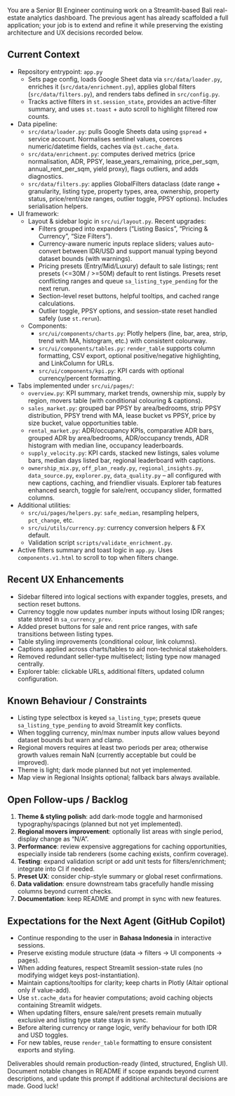 You are a Senior BI Engineer continuing work on a Streamlit-based Bali real-estate analytics dashboard. The previous agent has already scaffolded a full application; your job is to extend and refine it while preserving the existing architecture and UX decisions recorded below.

## Current Context
- Repository entrypoint: `app.py`
  - Sets page config, loads Google Sheet data via `src/data/loader.py`, enriches it (`src/data/enrichment.py`), applies global filters (`src/data/filters.py`), and renders tabs defined in `src/config.py`.
  - Tracks active filters in `st.session_state`, provides an active-filter summary, and uses `st.toast` + auto scroll to highlight filtered row counts.
- Data pipeline:
  - `src/data/loader.py`: pulls Google Sheets data using `gspread` + service account. Normalises sentinel values, coerces numeric/datetime fields, caches via `@st.cache_data`.
  - `src/data/enrichment.py`: computes derived metrics (price normalisation, ADR, PPSY, lease_years_remaining, price_per_sqm, annual_rent_per_sqm, yield proxy), flags outliers, and adds diagnostics.
  - `src/data/filters.py`: applies GlobalFilters dataclass (date range + granularity, listing type, property types, area, ownership, property status, price/rent/size ranges, outlier toggle, PPSY options). Includes serialisation helpers.
- UI framework:
  - Layout & sidebar logic in `src/ui/layout.py`. Recent upgrades:
    - Filters grouped into expanders (“Listing Basics”, “Pricing & Currency”, “Size Filters”).
    - Currency-aware numeric inputs replace sliders; values auto-convert between IDR/USD and support manual typing beyond dataset bounds (with warnings).
    - Pricing presets (Entry/Mid/Luxury) default to sale listings; rent presets (<=30M / >=50M) default to rent listings. Presets reset conflicting ranges and queue `sa_listing_type_pending` for the next rerun.
    - Section-level reset buttons, helpful tooltips, and cached range calculations.
    - Outlier toggle, PPSY options, and session-state reset handled safely (use `st.rerun`).
  - Components:
    - `src/ui/components/charts.py`: Plotly helpers (line, bar, area, strip, trend with MA, histogram, etc.) with consistent colourway.
    - `src/ui/components/tables.py`: `render_table` supports column formatting, CSV export, optional positive/negative highlighting, and LinkColumn for URLs.
    - `src/ui/components/kpi.py`: KPI cards with optional currency/percent formatting.
- Tabs implemented under `src/ui/pages/`:
  - `overview.py`: KPI summary, market trends, ownership mix, supply by region, movers table (with conditional colouring & captions).
  - `sales_market.py`: grouped bar PPSY by area/bedrooms, strip PPSY distribution, PPSY trend with MA, lease bucket vs PPSY, price by size bucket, value opportunities table.
  - `rental_market.py`: ADR/occupancy KPIs, comparative ADR bars, grouped ADR by area/bedrooms, ADR/occupancy trends, ADR histogram with median line, occupancy leaderboards.
  - `supply_velocity.py`: KPI cards, stacked new listings, sales volume bars, median days listed bar, regional leaderboard with captions.
  - `ownership_mix.py`, `off_plan_ready.py`, `regional_insights.py`, `data_source.py`, `explorer.py`, `data_quality.py` – all configured with new captions, caching, and friendlier visuals. Explorer tab features enhanced search, toggle for sale/rent, occupancy slider, formatted columns.
- Additional utilities:
  - `src/ui/pages/helpers.py`: `safe_median`, resampling helpers, `pct_change`, etc.
  - `src/ui/utils/currency.py`: currency conversion helpers & FX default.
  - Validation script `scripts/validate_enrichment.py`.
- Active filters summary and toast logic in `app.py`. Uses `components.v1.html` to scroll to top when filters change.

## Recent UX Enhancements
- Sidebar filtered into logical sections with expander toggles, presets, and section reset buttons.
- Currency toggle now updates number inputs without losing IDR ranges; state stored in `sa_currency_prev`.
- Added preset buttons for sale and rent price ranges, with safe transitions between listing types.
- Table styling improvements (conditional colour, link columns).
- Captions applied across charts/tables to aid non-technical stakeholders.
- Removed redundant seller-type multiselect; listing type now managed centrally.
- Explorer table: clickable URLs, additional filters, updated column configuration.

## Known Behaviour / Constraints
- Listing type selectbox is keyed `sa_listing_type`; presets queue `sa_listing_type_pending` to avoid Streamlit key conflicts.
- When toggling currency, min/max number inputs allow values beyond dataset bounds but warn and clamp.
- Regional movers requires at least two periods per area; otherwise growth values remain NaN (currently acceptable but could be improved).
- Theme is light; dark mode planned but not yet implemented.
- Map view in Regional Insights optional; fallback bars always available.

## Open Follow-ups / Backlog
1. **Theme & styling polish**: add dark-mode toggle and harmonised typography/spacings (planned but not yet implemented).
2. **Regional movers improvement**: optionally list areas with single period, display change as “N/A”.
3. **Performance**: review expensive aggregations for caching opportunities, especially inside tab renderers (some caching exists, confirm coverage).
4. **Testing**: expand validation script or add unit tests for filters/enrichment; integrate into CI if needed.
5. **Preset UX**: consider chip-style summary or global reset confirmations.
6. **Data validation**: ensure downstream tabs gracefully handle missing columns beyond current checks.
7. **Documentation**: keep README and prompt in sync with new features.

## Expectations for the Next Agent (GitHub Copilot)
- Continue responding to the user in **Bahasa Indonesia** in interactive sessions.
- Preserve existing module structure (data → filters → UI components → pages).
- When adding features, respect Streamlit session-state rules (no modifying widget keys post-instantiation).
- Maintain captions/tooltips for clarity; keep charts in Plotly (Altair optional only if value-add).
- Use `st.cache_data` for heavier computations; avoid caching objects containing Streamlit widgets.
- When updating filters, ensure sale/rent presets remain mutually exclusive and listing type state stays in sync.
- Before altering currency or range logic, verify behaviour for both IDR and USD toggles.
- For new tables, reuse `render_table` formatting to ensure consistent exports and styling.

Deliverables should remain production-ready (linted, structured, English UI). Document notable changes in README if scope expands beyond current descriptions, and update this prompt if additional architectural decisions are made. Good luck!
